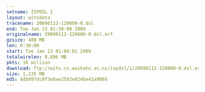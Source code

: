 ```yaml
---
setname: ISPDSL I
layout: witsdata
tracename: 20090112-120000-0.dsl
end: Tue Jan 13 01:30:00 2009
originalname: 20090112-120000-0.dsl.erf
gzsize: 488 MB
len: 0:30:00
start: Tue Jan 13 01:00:01 2009
totalwirelen: 8,896 MB
pkts: 16 million
download: ftp://wits.cs.waikato.ac.nz/ispdsl/1/20090112-120000-0.dsl.erf.gz
size: 1,235 MB
md5: 8db897dc0f3e8ae2592e024be42a9068
---
```

